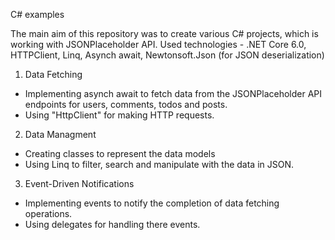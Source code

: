 C# examples 

The main aim of this repository was to create various C# projects, which is working with JSONPlaceholder API.
Used technologies - .NET Core 6.0, HTTPClient, Linq, Asynch await, Newtonsoft.Json (for JSON deserialization)

1. Data Fetching
  - Implementing asynch await to fetch data from the JSONPlaceholder API endpoints for users, comments, todos and posts.
  - Using "HttpClient" for making HTTP requests.

2. Data Managment
  - Creating classes to represent the data models
  - Using Linq to filter, search and manipulate with the data in JSON.
    
3. Event-Driven Notifications
  - Implementing events to notify the completion of data fetching operations.
  - Using delegates for handling there events.
    
